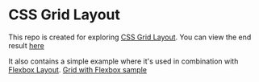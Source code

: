 # CSS Grid Layout

This repo is created for exploring [CSS Grid Layout](https://developer.mozilla.org/en-US/docs/Web/CSS/CSS_Grid_Layout).
You can view the end result [here](http://solid-foot.surge.sh/)


It also contains a simple example where it's used in combination with [Flexbox Layout](https://developer.mozilla.org/en-US/docs/Web/CSS/CSS_Flexible_Box_Layout).
[Grid with Flexbox sample](colorful-end.surge.sh)



